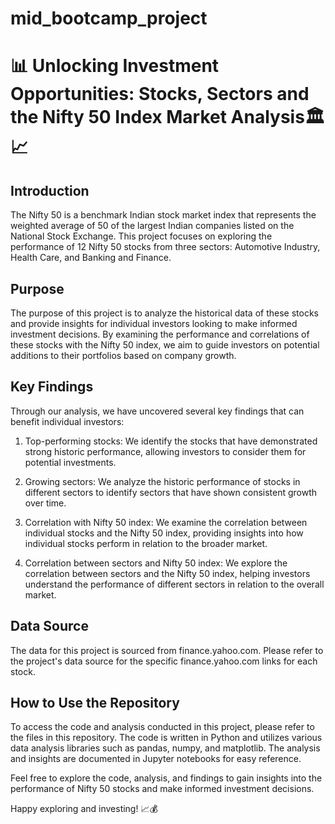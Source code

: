 # mid_bootcamp_project

# 📊 Unlocking Investment Opportunities: Stocks, Sectors and the Nifty 50 Index Market Analysis🏛️📈

## Introduction
The Nifty 50 is a benchmark Indian stock market index that represents the weighted average of 50 of the largest Indian companies listed on the National Stock Exchange. This project focuses on exploring the performance of 12 Nifty 50 stocks from three sectors: Automotive Industry, Health Care, and Banking and Finance.

## Purpose
The purpose of this project is to analyze the historical data of these stocks and provide insights for individual investors looking to make informed investment decisions. By examining the performance and correlations of these stocks with the Nifty 50 index, we aim to guide investors on potential additions to their portfolios based on company growth.

## Key Findings
Through our analysis, we have uncovered several key findings that can benefit individual investors:

1. Top-performing stocks: We identify the stocks that have demonstrated strong historic performance, allowing investors to consider them for potential investments.

2. Growing sectors: We analyze the historic performance of stocks in different sectors to identify sectors that have shown consistent growth over time.

3. Correlation with Nifty 50 index: We examine the correlation between individual stocks and the Nifty 50 index, providing insights into how individual stocks perform in relation to the broader market.

4. Correlation between sectors and Nifty 50 index: We explore the correlation between sectors and the Nifty 50 index, helping investors understand the performance of different sectors in relation to the overall market.

## Data Source
The data for this project is sourced from finance.yahoo.com. Please refer to the project's data source for the specific finance.yahoo.com links for each stock.

## How to Use the Repository
To access the code and analysis conducted in this project, please refer to the files in this repository. The code is written in Python and utilizes various data analysis libraries such as pandas, numpy, and matplotlib. The analysis and insights are documented in Jupyter notebooks for easy reference.

Feel free to explore the code, analysis, and findings to gain insights into the performance of Nifty 50 stocks and make informed investment decisions.

Happy exploring and investing! 📈💰
